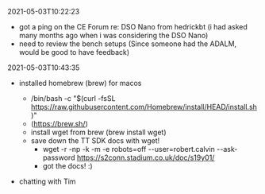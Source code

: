 2021-05-03T10:22:23
- got a ping on the CE Forum re: DSO Nano from hedrickbt (i had asked many months ago when i was considering the DSO Nano)
- need to review the bench setups (Since someone had the ADALM, would be good to have feedback)

2021-05-03T10:43:35
- installed homebrew (brew) for macos
  - /bin/bash -c "$(curl -fsSL https://raw.githubusercontent.com/Homebrew/install/HEAD/install.sh)"
  - (https://brew.sh/)
  - install wget from brew (brew install wget)
  - save down the TT SDK docs with wget!
    - wget -r -np -k -m -e robots=off --user=robert.calvin  --ask-password https://s2conn.stadium.co.uk/doc/s19y01/
    - got the docs! :)

- chatting with Tim
